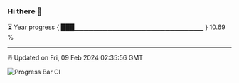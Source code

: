 ### Hi there 👋

⏳ Year progress { ███▁▁▁▁▁▁▁▁▁▁▁▁▁▁▁▁▁▁▁▁▁▁▁▁▁▁▁ } 10.69 %

---

⏰ Updated on Fri, 09 Feb 2024 02:35:56 GMT

![Progress Bar CI](https://github.com/IshwaranRudhara/GIT-ACTION/workflows/Progress%20Bar%20CI/badge.svg)
